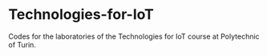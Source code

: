 # Technologies-for-IoT
Codes for the laboratories of the Technologies for IoT course at Polytechnic of Turin.
